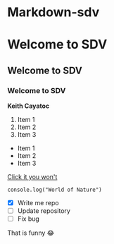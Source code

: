 # Markdown-sdv
# Welcome to SDV
## Welcome to SDV
### Welcome to SDV
**Keith Cayatoc**

1. Item 1
2. Item 2
3. Item 3

- Item 1
- Item 2
- Item 3

[Click it you won't](https://www.youtube.com/watch?v=dQw4w9WgXcQ)

`console.log("World of Nature")`

- [X] Write me repo
- [ ] Update repository 
- [ ] Fix bug

That is funny :joy: